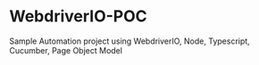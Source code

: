 # WebdriverIO-POC
Sample Automation project using WebdriverIO, Node, Typescript, Cucumber, Page Object Model
